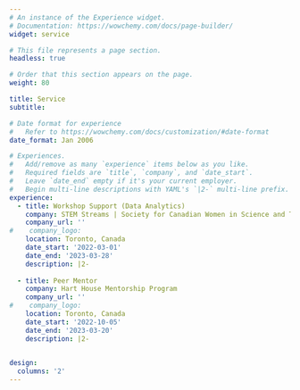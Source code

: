 ```yaml
---
# An instance of the Experience widget.
# Documentation: https://wowchemy.com/docs/page-builder/
widget: service

# This file represents a page section.
headless: true

# Order that this section appears on the page.
weight: 80

title: Service
subtitle:

# Date format for experience
#   Refer to https://wowchemy.com/docs/customization/#date-format
date_format: Jan 2006

# Experiences.
#   Add/remove as many `experience` items below as you like.
#   Required fields are `title`, `company`, and `date_start`.
#   Leave `date_end` empty if it's your current employer.
#   Begin multi-line descriptions with YAML's `|2-` multi-line prefix.
experience:
  - title: Workshop Support (Data Analytics)
    company: STEM Streams | Society for Canadian Women in Science and Technology
    company_url: ''
#    company_logo: 
    location: Toronto, Canada
    date_start: '2022-03-01'
    date_end: '2023-03-28'
    description: |2-
      
  - title: Peer Mentor
    company: Hart House Mentorship Program
    company_url: ''
#    company_logo: 
    location: Toronto, Canada
    date_start: '2022-10-05'
    date_end: '2023-03-20'
    description: |2-
        

design:
  columns: '2'
---
```

